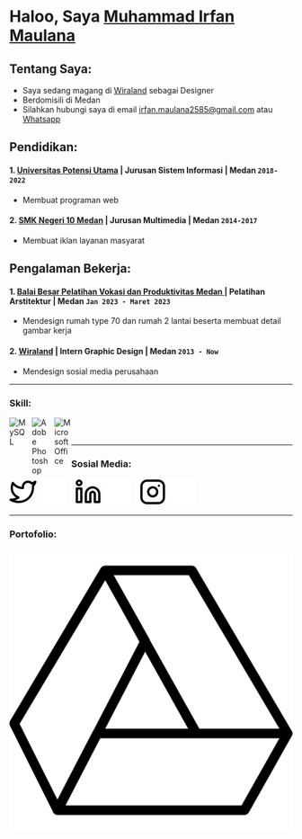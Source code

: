 # Haloo, Saya [Muhammad Irfan Maulana](https://www.instagram.com/panirpaan/)
## Tentang Saya:
- Saya sedang magang di [Wiraland](https://www.wiraland.com/) sebagai Designer
- Berdomisili di Medan
-  Silahkan hubungi saya di email irfan.maulana2585@gmail.com atau [Whatsapp](wa.me/6282365363336)

## Pendidikan:

#### 1. [Universitas Potensi Utama](https://fpik.potensi-utama.ac.id/) | Jurusan Sistem Informasi | Medan `2018-2022`

   - Membuat programan web
   
 #### 2. [SMK Negeri 10 Medan](https://dapo.kemdikbud.go.id/sekolah/DCD45769734DC82AD9D8) | Jurusan Multimedia | Medan `2014-2017`
   - Membuat iklan layanan masyarat

## Pengalaman Bekerja:
#### 1. [Balai Besar Pelatihan Vokasi dan Produktivitas Medan ](https://bbplkmedan.kemnaker.go.id/) | Pelatihan Arstitektur | Medan `Jan 2023 - Maret 2023`
   - Mendesign rumah type 70 dan rumah 2 lantai beserta membuat detail gambar kerja
#### 2. [Wiraland](https://www.wiraland.com/) | Intern Graphic Design | Medan `2013 - Now`
   - Mendesign sosial media perusahaan
---

### Skill:

[<img align="left" alt="MySQL" width="30px" src="https://cdn.jsdelivr.net/gh/devicons/devicon/icons/mysql/mysql-original.svg" style="padding-right:10px;" />][webdev]
[<img align="left" alt="Adobe Photoshop" width="30px" src="https://www.adobe.com/content/dam/acom/one-console/icons_rebrand/ps_appicon.svg" style="padding-right:10px;" />][webdev]
[<img align="left" alt="Microsoft Office" width="30px" src="https://upload.wikimedia.org/wikipedia/commons/thumb/5/5f/Microsoft_Office_logo_%282019%E2%80%93present%29.svg/512px-Microsoft_Office_logo_%282019%E2%80%93present%29.svg.png?20220617141445" style="padding-right:0px;" />][webdev]

<br />
<br />

---
### Sosial Media:

[![website](./img/twitter-light.svg)](hhttps://twitter.com/panirpaan#gh-light-mode-only)
[![website](./img/twitter-dark.svg)](https://twitter.com/panirpaan#gh-dark-mode-only)
&nbsp;&nbsp;
[![website](./img/linkedin-light.svg)](https://www.linkedin.com/in/muhamamd-irfan-maulana-b8204a196#gh-light-mode-only)
[![website](./img/linkedin-dark.svg)](https://www.linkedin.com/in/muhamamd-irfan-maulana-b8204a196#gh-dark-mode-only)
&nbsp;&nbsp;
[![website](./img/instagram-light.svg)](https://www.instagram.com/panirpaan/#gh-light-mode-only)
[![website](./img/instagram-dark.svg)](https://www.instagram.com/panirpaan/#gh-dark-mode-only)


---
### Portofolio:
[![website](./img/gdrive.png)](https://drive.google.com/file/d/1L-i_V-zhHkk0y7mZdpx52MBNv0Ny7JBJ/view?usp=drive_link#gh-light-mode-only)



[webdev]: https://github.com/panirpaan/cv
